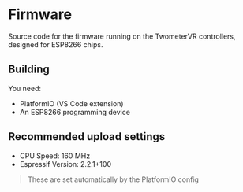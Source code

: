 # Firmware

Source code for the firmware running on the TwometerVR controllers, designed for ESP8266 chips.

## Building

You need:

-   PlatformIO (VS Code extension)
-   An ESP8266 programming device

## Recommended upload settings

-   CPU Speed: 160 MHz
-   Espressif Version: 2.2.1+100

> These are set automatically by the PlatformIO config

